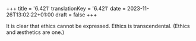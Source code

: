 +++
title = '6.421'
translationKey = '6.421'
date = 2023-11-26T13:02:22+01:00
draft = false
+++

It is clear that ethics cannot be expressed.
Ethics is transcendental.
(Ethics and æsthetics are one.)
